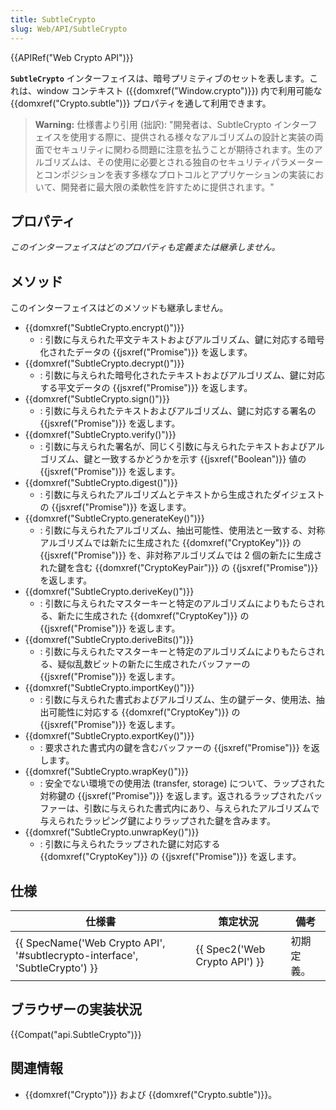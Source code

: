 ```yaml
---
title: SubtleCrypto
slug: Web/API/SubtleCrypto
---
```

{{APIRef("Web Crypto API")}}

**`SubtleCrypto`** インターフェイスは、暗号プリミティブのセットを表します。これは、window コンテキスト ({{domxref("Window.crypto")}}) 内で利用可能な {{domxref("Crypto.subtle")}} プロパティを通して利用できます。

> **Warning:** 仕様書より引用 (拙訳): "開発者は、SubtleCrypto インターフェイスを使用する際に、提供される様々なアルゴリズムの設計と実装の両面でセキュリティに関わる問題に注意を払うことが期待されます。生のアルゴリズムは、その使用に必要とされる独自のセキュリティパラメーターとコンポジションを表す多様なプロトコルとアプリケーションの実装において、開発者に最大限の柔軟性を許すために提供されます。"

## プロパティ

_このインターフェイスはどのプロパティも定義または継承しません。_

## メソッド

このインターフェイスはどのメソッドも継承しません。

- {{domxref("SubtleCrypto.encrypt()")}}
  - : 引数に与えられた平文テキストおよびアルゴリズム、鍵に対応する暗号化されたデータの {{jsxref("Promise")}} を返します。
- {{domxref("SubtleCrypto.decrypt()")}}
  - : 引数に与えられた暗号化されたテキストおよびアルゴリズム、鍵に対応する平文データの {{jsxref("Promise")}} を返します。
- {{domxref("SubtleCrypto.sign()")}}
  - : 引数に与えられたテキストおよびアルゴリズム、鍵に対応する署名の {{jsxref("Promise")}} を返します。
- {{domxref("SubtleCrypto.verify()")}}
  - : 引数に与えられた署名が、同じく引数に与えられたテキストおよびアルゴリズム、鍵と一致するかどうかを示す {{jsxref("Boolean")}} 値の {{jsxref("Promise")}} を返します。
- {{domxref("SubtleCrypto.digest()")}}
  - : 引数に与えられたアルゴリズムとテキストから生成されたダイジェストの {{jsxref("Promise")}} を返します。
- {{domxref("SubtleCrypto.generateKey()")}}
  - : 引数に与えられたアルゴリズム、抽出可能性、使用法と一致する、対称アルゴリズムでは新たに生成された {{domxref("CryptoKey")}} の {{jsxref("Promise")}} を、非対称アルゴリズムでは 2 個の新たに生成された鍵を含む {{domxref("CryptoKeyPair")}} の {{jsxref("Promise")}} を返します。
- {{domxref("SubtleCrypto.deriveKey()")}}
  - : 引数に与えられたマスターキーと特定のアルゴリズムによりもたらされる、新たに生成された {{domxref("CryptoKey")}} の {{jsxref("Promise")}} を返します。
- {{domxref("SubtleCrypto.deriveBits()")}}
  - : 引数に与えられたマスターキーと特定のアルゴリズムによりもたらされる、疑似乱数ビットの新たに生成されたバッファーの {{jsxref("Promise")}} を返します。
- {{domxref("SubtleCrypto.importKey()")}}
  - : 引数に与えられた書式およびアルゴリズム、生の鍵データ、使用法、抽出可能性に対応する {{domxref("CryptoKey")}} の {{jsxref("Promise")}} を返します。
- {{domxref("SubtleCrypto.exportKey()")}}
  - : 要求された書式内の鍵を含むバッファーの {{jsxref("Promise")}} を返します。
- {{domxref("SubtleCrypto.wrapKey()")}}
  - : 安全でない環境での使用法 (transfer, storage) について、ラップされた対称鍵の {{jsxref("Promise")}} を返します。返されるラップされたバッファーは、引数に与えられた書式内にあり、与えられたアルゴリズムで与えられたラッピング鍵によりラップされた鍵を含みます。
- {{domxref("SubtleCrypto.unwrapKey()")}}
  - : 引数に与えられたラップされた鍵に対応する {{domxref("CryptoKey")}} の {{jsxref("Promise")}} を返します。

## 仕様

| 仕様書                                                                                               | 策定状況                                 | 備考       |
| ---------------------------------------------------------------------------------------------------- | ---------------------------------------- | ---------- |
| {{ SpecName('Web Crypto API', '#subtlecrypto-interface', 'SubtleCrypto') }} | {{ Spec2('Web Crypto API') }} | 初期定義。 |

## ブラウザーの実装状況

{{Compat("api.SubtleCrypto")}}

## 関連情報

- {{domxref("Crypto")}} および {{domxref("Crypto.subtle")}}。
